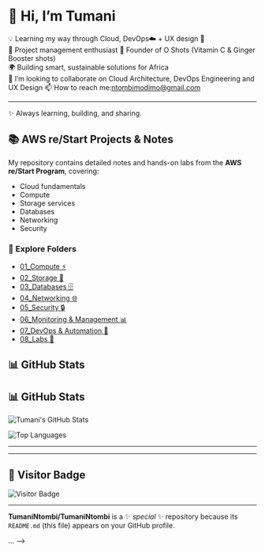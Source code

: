 # 👋 Hi, I’m Tumani

💡 Learning my way through Cloud, DevOps☁️ + UX design 🎨   
🌱 Project management enthusiast 
🧃 Founder of O Shots (Vitamin C & Ginger Booster shots)  
🌍 Building smart, sustainable solutions for Africa  
👯 I’m looking to collaborate on Cloud Architecture, DevOps Engineering and UX Design
📫 How to reach me:ntombimodimo@gmail.com

---
✨ Always learning, building, and sharing.

## 📚 AWS re/Start Projects & Notes
My repository contains detailed notes and hands-on labs from the **AWS re/Start Program**, covering:

- Cloud fundamentals  
- Compute  
- Storage services  
- Databases  
- Networking  
- Security  

### 🔗 Explore Folders
- [01_Compute ⚡](https://github.com/TumaniModimo/AWS-Repo/tree/main/01_Compute)  
- [02_Storage 💾](https://github.com/TumaniModimo/AWS-Repo/tree/main/02_Storage)  
- [03_Databases 🗄️](https://github.com/TumaniModimo/AWS-Repo/tree/main/03_Databases)  
- [04_Networking 🌐](https://github.com/TumaniModimo/AWS-Repo/tree/main/04_Networking)  
- [05_Security 🔒](https://github.com/TumaniModimo/AWS-Repo/tree/main/05_Security)  
- [06_Monitoring & Management 📊](https://github.com/TumaniModimo/AWS-Repo/tree/main/06_Monitoring_Management)  
- [07_DevOps & Automation 🤖](https://github.com/TumaniModimo/AWS-Repo/tree/main/07_DevOps_Automation)  
- [08_Labs 🧪](https://github.com/TumaniModimo/AWS-Repo/tree/main/08_Labs) 

## 📊 GitHub Stats
## 📊 GitHub Stats

![Tumani's GitHub Stats](https://github-readme-stats.vercel.app/api?username=TumaniNtombi&show_icons=true&theme=radical)

![Top Languages](https://github-readme-stats.vercel.app/api/top-langs/?username=TumaniNtombi&layout=compact&theme=radical)

---


---

## 🌟 Visitor Badge

![Visitor Badge](https://visitor-badge.laobi.icu/badge?page_id=TumaniModimo.TumaniNtombi)

---


**TumaniNtombi/TumaniNtombi** is a ✨ _special_ ✨ repository because its `README.md` (this file) appears on your GitHub profile.

...
-->
